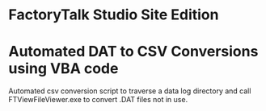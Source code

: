 # FactoryTalk Studio Site Edition  
# Automated DAT to CSV Conversions using VBA code
Automated csv conversion script to traverse a data log directory and call FTViewFileViewer.exe to convert .DAT files not in use.
